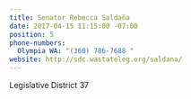 ```yaml
---
title: Senator Rebecca Saldaña
date: 2017-04-15 11:15:00 -07:00
position: 5
phone-numbers:
  Olympia WA: "(360) 786-7688 "
website: http://sdc.wastateleg.org/saldana/
---
```


Legislative District 37